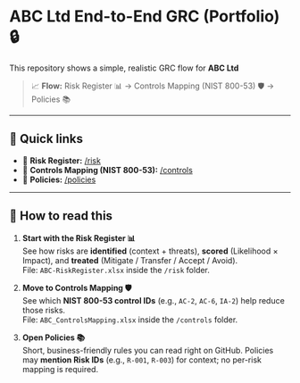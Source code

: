 # ABC Ltd End-to-End GRC (Portfolio) 🔒

This repository shows a simple, realistic GRC flow for **ABC Ltd**

> 📈 **Flow:** Risk Register 📊 → Controls Mapping (NIST 800-53) 🛡️ → Policies 📚

---

## 🔗 Quick links
- 📂 **Risk Register:** [/risk](./risk)
- 📂 **Controls Mapping (NIST 800-53):** [/controls](./risk/controls)
- 📂 **Policies:** [/policies](./risk/controls/policies)

---

## 🧭 How to read this
1) **Start with the Risk Register 📊**  
   See how risks are **identified** (context + threats), **scored** (Likelihood × Impact), and **treated** (Mitigate / Transfer / Accept / Avoid).  
   File: `ABC-RiskRegister.xlsx` inside the `/risk` folder.

2) **Move to Controls Mapping 🛡️**  
   See which **NIST 800-53 control IDs** (e.g., `AC-2`, `AC-6`, `IA-2`) help reduce those risks.  
   File: `ABC_ControlsMapping.xlsx` inside the `/controls` folder.

3) **Open Policies 📚**  
   Short, business-friendly rules you can read right on GitHub. Policies may **mention Risk IDs** (e.g., `R-001`, `R-003`) for context; no per-risk mapping is required.
